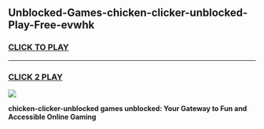 
## Unblocked-Games-chicken-clicker-unblocked-Play-Free-evwhk
<h3>
<a href="https://premium76.site?title=chicken-clicker-unblocked&ref=12A">CLICK TO PLAY</a></h3>
<hr>

<h3>
<a href="https://premium76.site?title=chicken-clicker-unblocked&ref=12A">CLICK 2 PLAY</a>
  
</h3>

<a href="https://premium76.site?title=chicken-clicker-unblocked&ref=12A"><img src="https://clearcache.store/games.png"></a>


**chicken-clicker-unblocked games unblocked: Your Gateway to Fun and Accessible Online Gaming**
